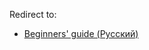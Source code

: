 Redirect to:

*   [Beginners' guide (Русский)](/index.php?title=Beginners%27_guide_(%D0%A0%D1%83%D1%81%D1%81%D0%BA%D0%B8%D0%B9)&redirect=no "Beginners' guide (Русский)")